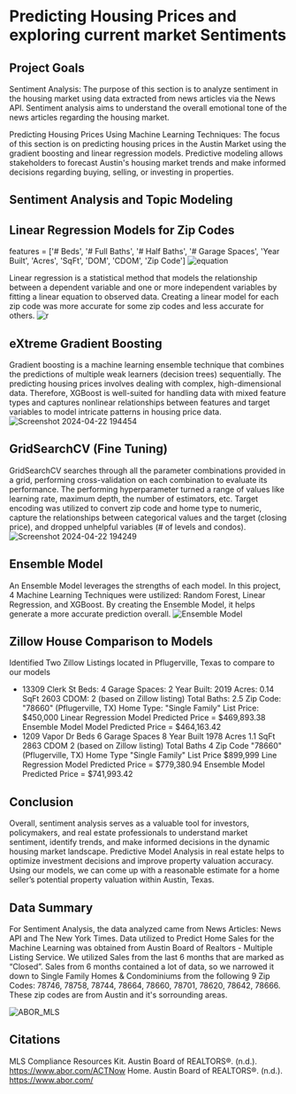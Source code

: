 # Predicting Housing Prices and exploring current market Sentiments

## Project Goals
Sentiment Analysis: 
The purpose of this section is to analyze sentiment in the housing market using data extracted from news articles via the News API.
Sentiment analysis aims to understand the overall emotional tone of the news articles regarding the housing market.

Predicting Housing Prices Using Machine Learning Techniques:
The focus of this section is on predicting housing prices in the Austin Market using the gradient boosting and linear regression models.
Predictive modeling allows stakeholders to forecast Austin's housing market trends and make informed decisions regarding buying, selling, or investing in properties.

## Sentiment Analysis and Topic Modeling


## Linear Regression Models for Zip Codes
features = ['# Beds', '# Full Baths', '# Half Baths', '# Garage Spaces', 'Year Built', 'Acres', 'SqFt', 'DOM', 'CDOM', 'Zip Code'] ![equation](https://github.com/SamuelSwafford/house-price-prediction-model/assets/52751074/8468c39d-5f98-4bf5-b68e-616669e6af80)

Linear regression is a statistical method that models the relationship between a dependent variable and one or more independent variables by fitting a linear equation to observed data.
Creating a linear model for each zip code was more accurate for some zip codes and less accurate for others.
![r](https://github.com/SamuelSwafford/house-price-prediction-model/assets/52751074/565fc968-8bcb-4486-9c8c-1173a158a49d)

## eXtreme Gradient Boosting
Gradient boosting is a machine learning ensemble technique that combines the predictions of multiple weak learners (decision trees) sequentially.
The predicting housing prices involves dealing with complex, high-dimensional data. Therefore, XGBoost is well-suited for handling data with mixed feature types and
captures nonlinear relationships between features and target variables to model intricate patterns in housing price data.
![Screenshot 2024-04-22 194454](https://github.com/SamuelSwafford/house-price-prediction-model/assets/52751074/93764c59-0705-47a5-b934-b45abe0f84ff)
## GridSearchCV (Fine Tuning)
GridSearchCV searches through all the parameter combinations provided in a grid, performing cross-validation on each combination to evaluate its performance.
The performing hyperparameter turned a range of values like learning rate, maximum depth, the number of estimators, etc.
Target encoding was utilized to convert zip code and home type to numeric, capture the relationships between categorical values and the target (closing price), and dropped unhelpful variables (# of levels and condos). 
![Screenshot 2024-04-22 194249](https://github.com/SamuelSwafford/house-price-prediction-model/assets/52751074/c21b81c2-d19d-4b70-9853-827408cdb652)
## Ensemble Model
An Ensemble Model leverages the strengths of each model. In this project, 4 Machine Learning Techniques were ustilized: Random Forest, Linear Regression, and XGBoost. By creating the Ensemble Model, it helps generate a more accurate prediction overall.
![Ensemble Model](https://github.com/SamuelSwafford/house-price-prediction-model/assets/52751074/9fae57c9-5b23-4589-9329-f3441e36251a)

## Zillow House Comparison to Models
Identified Two Zillow Listings located in Pflugerville, Texas to compare to our models
- 13309 Clerk St
Beds: 4
Garage Spaces: 2
Year Built: 2019
Acres: 0.14
SqFt 2603
CDOM: 2 (based on Zillow listing)
Total Baths: 2.5
Zip Code: "78660" (Pflugerville, TX)
Home Type: "Single Family"
List Price: $450,000
Linear Regression Model Predicted Price = $469,893.38
Ensemble Model Model Predicted Price = $464,163.42
- 1209 Vapor Dr
Beds 6
Garage Spaces 8
Year Built 1978
Acres 1.1
SqFt 2863
CDOM 2 (based on Zillow listing)
Total Baths 4
Zip Code "78660" (Pflugerville, TX)
Home Type "Single Family"
List Price $899,999
Line Regression Model Predicted Price = $779,380.94
Ensemble Model Predicted Price = $741,993.42

## Conclusion
Overall, sentiment analysis serves as a valuable tool for investors, policymakers, and real estate professionals to understand market sentiment, identify trends, and make informed decisions in the dynamic housing market landscape.
Predictive Model Analysis in real estate helps to optimize investment decisions and improve property valuation accuracy.
Using our models, we can come up with a reasonable estimate for a home seller’s potential property valuation within Austin, Texas.

## Data Summary 
For Sentiment Analysis, the data analyzed came from News Articles: News API and The New York Times.
Data utilized to Predict Home Sales for the Machine Learning was obtained from Austin Board of Realtors - Multiple Listing Service.
We utilized Sales from the last 6 months that are marked as “Closed”. Sales from 6 months contained a lot of data, so we narrowed it down to Single Family Homes & Condominiums
from the following 9 Zip Codes: 78746, 78758, 78744, 78664, 78660, 78701, 78620, 78642, 78666. These zip codes are from Austin and it's sorrounding areas.

![ABOR_MLS](https://github.com/SamuelSwafford/house-price-prediction-model/assets/52751074/f7928e2f-aac0-4512-b79a-ae2cd6e15d1c)
## Citations
MLS Compliance Resources Kit. Austin Board of REALTORS®. (n.d.). https://www.abor.com/ACTNow 
Home. Austin Board of REALTORS®. (n.d.). https://www.abor.com/ 

